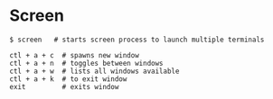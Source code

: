 Screen
======

	$ screen   # starts screen process to launch multiple terminals

	ctl + a + c  # spawns new window
	ctl + a + n  # toggles between windows
	ctl + a + w  # lists all windows available
	ctl + a + k  # to exit window
	exit     	 # exits window
